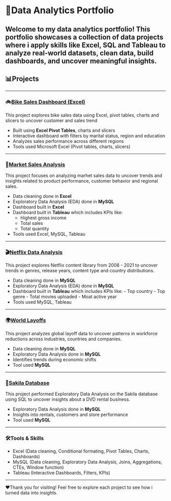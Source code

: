 # 📂Data Analytics Portfolio
Welcome to my data analytics portfolio! This portfolio showcases a collection of data projects where i apply skills like **Excel**, **SQL** and **Tableau** to analyze real-world datasets, clean data, build dashboards, and uncover meaningful insights.
-----
## 📊Projects
------
### 🚲[Bike Sales Dashboard (Excel)](https://github.com/ObehiGift/Bike_Sales)

This project explores bike sales data using Excel, pivot tables, charts and slicers to uncover customer and sales trend
- Built using **Excel Pivot Tables**, charts and slicers
- Interactive dashboard with filters by marital status, region and education
- Analyzes sales performance across different regions
- Tools used Microsoft Excel (Pivot tables, charts, slicers)
--------

### 🛒[Market Sales Analysis](https://github.com/ObehiGift/Market_sales_2019)

This project focuses on analyzing marhet sales data to uncover trends and insights related to product performance, customer behavior and regional sales.
- Data cleaning done in **Excel**
- Exploratory Data Analysis (EDA) done in **MySQL**
- Dashboard built in **Excel**
- Dashboard built in **Tableau** which includes KPIs like:
    - Highest gross income
    - Total sales
    - Total quantity
- Tools used Excel, MySQL, Tableau
--------

### 🎬[Netflix Data Analysis](https://github.com/ObehiGift/Netflix)

This project explores Netflix content library from 2008 - 2021 to uncover trends in genres, release years, content type and country distributions.
- Data cleaning done in **MySQL**
- Exploratory Data Analysis (EDA) done in **MySQL**
- Dashboard built in **Tableau** which includes KPIs like:
      - Top country
      - Top genre
      - Total movies uploaded
      - Moat active year
- Tools used MySQL, Tableau
-------

### 🌍[World Layoffs](https://github.com/ObehiGift/world_layoffs)

This project analyzes global layoff data to uncover patterns in workforce reductions across industries, countries and companies.
- Data cleaning done in **MySQL**
- Exploratory Data Analysis done in **MySQL**
- Identifies trends during economic shifts
- Tool used **MySQL**
-------

### 🎥[Sakila Database](https://github.com/ObehiGift/Sakila)

This project performed Exploratory Data Analysis on the Sakila database using SQL to uncover insights about a DVD rental business.
- Exploratory Data Analysis done in **MySQL**
- Insights into rentals, customers and store performance
- Tool used **MySQL**
-------

### 🛠Tools & Skills
- Excel (Data cleaning, Conditional formating, Pivot Tables, Charts, Dashboards)
- MySQL (Data cleaning, Exploratory Data Analysis, Joins, Aggregations, CTEs, Window function)
- Tableau (Interactive Dashboards, Filters, KPIs)
-------

❤Thank you for visiting!
Feel free to explore each project to see how i turned data into insights.
